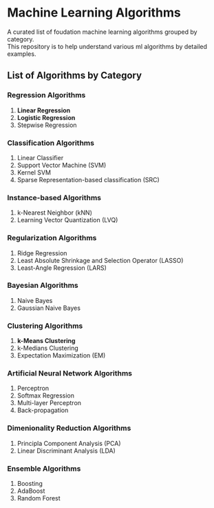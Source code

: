 # Machine Learning Algorithms
A curated list of foudation machine learning algorithms grouped by category.     
This repository is to help understand various ml algorithms by detailed examples.

## List of Algorithms by Category

### Regression Algorithms
1. **Linear Regression**
2. **Logistic Regression**
3. Stepwise Regression

### Classification Algorithms
1. Linear Classifier
2. Support Vector Machine (SVM)
3. Kernel SVM
4. Sparse Representation-based classification (SRC)

### Instance-based Algorithms
1. k-Nearest Neighbor (kNN)
2. Learning Vector Quantization (LVQ)

### Regularization Algorithms
1. Ridge Regression
2. Least Absolute Shrinkage and Selection Operator (LASSO)
3. Least-Angle Regression (LARS)

### Bayesian Algorithms
1. Naive Bayes
2. Gaussian Naive Bayes

### Clustering Algorithms
1. **k-Means Clustering**
2. k-Medians Clustering
3. Expectation Maximization (EM)

### Artificial Neural Network Algorithms
1. Perceptron
2. Softmax Regression
3. Multi-layer Perceptron
4. Back-propagation

### Dimenionality Reduction Algorithms
1. Principla Component Analysis (PCA)
2. Linear Discriminant Analysis (LDA)

### Ensemble Algorithms
1. Boosting
2. AdaBoost
3. Random Forest
